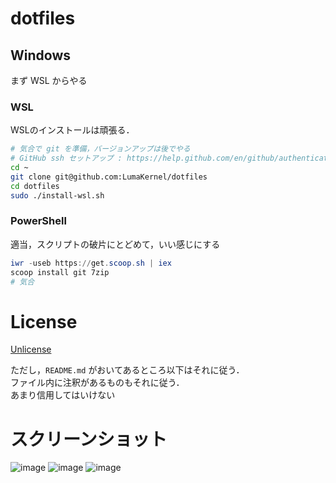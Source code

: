 # dotfiles

## Windows

まず WSL からやる

### WSL

WSLのインストールは頑張る．

```bash
# 気合で git を準備，バージョンアップは後でやる
# GitHub ssh セットアップ : https://help.github.com/en/github/authenticating-to-github/generating-a-new-ssh-key-and-adding-it-to-the-ssh-agent
cd ~
git clone git@github.com:LumaKernel/dotfiles
cd dotfiles
sudo ./install-wsl.sh
```

### PowerShell

適当，スクリプトの破片にとどめて，いい感じにする

```powershell
iwr -useb https://get.scoop.sh | iex
scoop install git 7zip
# 気合
```

# License

[Unlicense](https://unlicense.org/)

ただし，`README.md` がおいてあるところ以下はそれに従う．  
ファイル内に注釈があるものもそれに従う．  
あまり信用してはいけない


# スクリーンショット

![image](https://user-images.githubusercontent.com/29811106/74127514-37f8bf00-4c1e-11ea-932c-2f6e15e44cd3.png)
![image](https://user-images.githubusercontent.com/29811106/73509583-f3517480-4422-11ea-979a-f62898945d96.png)
![image](https://user-images.githubusercontent.com/29811106/73509629-1c720500-4423-11ea-961b-47ff9c3391b4.png)

